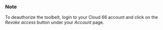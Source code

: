 <!-- usedin: [ _legacy_docker/Toolbelt/introduction-v1.md, _maestro/Toolbelt/introduction-v1.md, _node/toolbelt/introduction-v1.md, _rails/Toolbelt/introduction-v1.md] -->


### Note

To deauthorize the toolbelt, login to your Cloud 66 account and click on the _Revoke access_ button under your _Account_ page.
